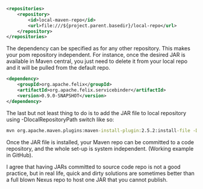 ```xml
<repositories>
    <repository>
        <id>local-maven-repo</id>
        <url>file:///${project.parent.basedir}/local-repo</url>
    </repository>
</repositories>
```
The dependency can be specified as for any other repository. This makes your pom repository independent. For instance, once the desired JAR is available in Maven central, you just need to delete it from your local repo and it will be pulled from the default repo.

```xml
<dependency>
    <groupId>org.apache.felix</groupId>
    <artifactId>org.apache.felix.servicebinder</artifactId>
    <version>0.9.0-SNAPSHOT</version>
</dependency>
```
The last but not least thing to do is to add the JAR file to local repository using -DlocalRepositoryPath switch like so:
```cmd
mvn org.apache.maven.plugins:maven-install-plugin:2.5.2:install-file -Dfile=${project.basedir}/Dependencies/BetterSocial_v1.2-BETA.jar -DgroupId=com.alonsoaliaga -DartifactId=bettersocial -Dversion=1.2-BETA -Dpackaging=jar -DlocalRepositoryPath=${project.basedir}/Dependencies
```
Once the JAR file is installed, your Maven repo can be committed to a code repository, and the whole set-up is system independent. (Working example in GitHub).

I agree that having JARs committed to source code repo is not a good practice, but in real life, quick and dirty solutions are sometimes better than a full blown Nexus repo to host one JAR that you cannot publish.